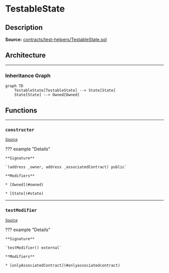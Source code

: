 # TestableState

## Description


**Source:** [contracts/test-helpers/TestableState.sol](https://github.com/Synthetixio/synthetix/tree/develop/contracts/test-helpers/TestableState.sol)

## Architecture


---
### Inheritance Graph

```mermaid
graph TD
    TestableState[TestableState] --> State[State]
    State[State] --> Owned[Owned]
```

## Functions


---
### `constructor`

<sub>[Source](https://github.com/Synthetixio/synthetix/tree/develop/contracts/test-helpers/TestableState.sol#L8)</sub>



??? example "Details"

    **Signature**

    `(address _owner, address _associatedContract) public`

    **Modifiers**

    * [Owned](#owned)

    * [State](#state)


---
### `testModifier`

<sub>[Source](https://github.com/Synthetixio/synthetix/tree/develop/contracts/test-helpers/TestableState.sol#L10)</sub>



??? example "Details"

    **Signature**

    `testModifier() external`

    **Modifiers**

    * [onlyAssociatedContract](#onlyassociatedcontract)

